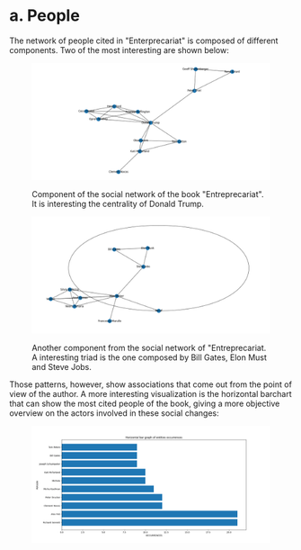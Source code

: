 # a. People

The network of people cited in "Enterprecariat" is composed of different components. Two of the most interesting are shown below:&#x20;

<figure><img src="../.gitbook/assets/Figure_1.png" alt=""><figcaption><p>Component of the social network of the book "Entreprecariat". It is interesting the centrality of Donald Trump.</p></figcaption></figure>

<figure><img src="../.gitbook/assets/Figure_2 (1) (1) (1) (1) (1).png" alt=""><figcaption><p>Another component from the social network of "Entreprecariat. A interesting triad is the one composed by Bill Gates, Elon Must and Steve Jobs.</p></figcaption></figure>

Those patterns, however, show associations that come out from the point of view of the author. A more interesting visualization is the horizontal barchart that can show the most cited people of the book, giving a more objective overview on the actors involved in these social changes:

<figure><img src="../.gitbook/assets/BarH_People.png" alt=""><figcaption></figcaption></figure>
